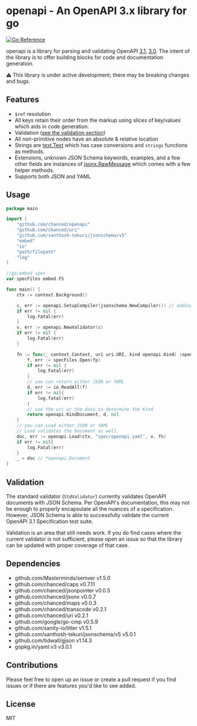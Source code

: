 # openapi - An OpenAPI 3.x library for go

[![Go Reference](https://pkg.go.dev/badge/github.com/chanced/openapi.svg)](https://pkg.go.dev/github.com/chanced/openapi)

openapi is a library for parsing and validating OpenAPI
[3.1](https://spec.openapis.org/oas/v3.1.0),
[3.0](https://spec.openapis.org/oas/v3.0.3). The intent of the library is to
offer building blocks for code and documentation generation.

:warning: This library is under active development; there may be breaking changes and bugs.

## Features

-   `$ref` resolution
-   All keys retain their order from the markup using slices of key/values which
    aids in code generation.
-   Validation ([see the validation section](#validation))
-   All non-primitive nodes have an absolute & relative location
-   Strings are [text.Text](https://github.com/chanced/caps) which has case
    conversions and `strings` functions as methods.
-   Extensions, unknown JSON Schema keywords, examples, and a few other fields
    are instances of [jsonx.RawMessage](https://github.com/chanced/jsonx) which
    comes with a few helper methods.
-   Supports both JSON and YAML

## Usage

```go
package main

import (
    "github.com/chanced/openapi"
    "github.com/chanced/uri"
    "github.com/santhosh-tekuri/jsonschema/v5"
    "embed"
    "io"
    "path/filepath"
    "log"
)

//go:embed spec
var specFiles embed.FS

func main() {
    ctx := context.Background()

    c, err := openapi.SetupCompiler(jsonschema.NewCompiler()) // adding schema files
    if err != nil {
        log.Fatal(err)
    }
    v, err := openapi.NewValidator(c)
    if err != nil {
        log.Fatal(err)
    }

    fn := func(_ context.Context, uri uri.URI, kind openapi.Kind) (openapi.Kind, []byte, error){
        f, err := specFiles.Open(fp)
        if err != nil {
            log.Fatal(err)
        }
        // you can return either JSON or YAML
        d, err := io.ReadAll(f)
        if err != nil{
            log.fatal(err)
        }
        // use the uri or the data to determine the Kind
        return openapi.KindDocument, d, nil
    }
    // you can Load either JSON or YAML
    // Load validates the Document as well.
    doc, err := openapi.Load(ctx, "spec/openapi.yaml", v, fn)
    if err != nil{
        log.Fatal(err)
    }
    _ = doc // *openapi.Document
}
```

## Validation

The standard validator (`StdValidator`) currently validates OpenAPI documents
with JSON Schema. Per OpenAPI's documentation, this may not be enough to
properly encapsulate all the nuances of a specification. However, JSON Schema is
able to successfully validate the current OpenAPI 3.1 Specification test suite.

Validation is an area that still needs work. If you do find cases where the
current validator is not sufficient, please open an issue so that the library
can be updated with proper coverage of that case.

## Dependencies

-   github.com/Masterminds/semver v1.5.0
-   github.com/chanced/caps v0.7.11
-   github.com/chanced/jsonpointer v0.0.5
-   github.com/chanced/jsonx v0.0.7
-   github.com/chanced/maps v0.0.3
-   github.com/chanced/transcode v0.2.1
-   github.com/chanced/uri v0.2.1
-   github.com/google/go-cmp v0.5.9
-   github.com/sanity-io/litter v1.5.1
-   github.com/santhosh-tekuri/jsonschema/v5 v5.0.1
-   github.com/tidwall/gjson v1.14.3
-   gopkg.in/yaml.v3 v3.0.1

## Contributions

Please feel free to open up an issue or create a pull request if you find issues
or if there are features you'd like to see added.

## License

MIT
